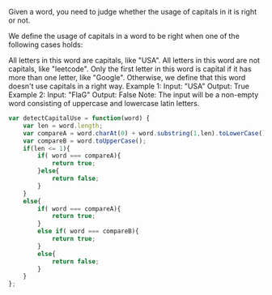 
Given a word, you need to judge whether the usage of capitals in it is right or not.

We define the usage of capitals in a word to be right when one of the following cases holds:

All letters in this word are capitals, like "USA".
All letters in this word are not capitals, like "leetcode".
Only the first letter in this word is capital if it has more than one letter, like "Google".
Otherwise, we define that this word doesn't use capitals in a right way.
Example 1:
Input: "USA"
Output: True
Example 2:
Input: "FlaG"
Output: False
Note: The input will be a non-empty word consisting of uppercase and lowercase latin letters.


```javascript
var detectCapitalUse = function(word) {
	var len = word.length;
	var compareA = word.charAt(0) + word.substring(1,len).toLowerCase();
	var compareB = word.toUpperCase();
	if(len <= 1){
		if( word === compareA){
			return true;
		}else{
			return false;
		}
	}
	else{
		if( word === compareA){
			return true;
		}
		else if( word === compareB){
			return true;
		}
		else{
			return false;
		}
	}
};
```